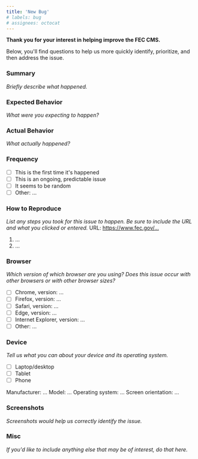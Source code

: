```yaml
---
title: 'New Bug'
# labels: bug
# assignees: octocat
---
```

**Thank you for your interest in helping improve the FEC CMS.**

Below, you'll find questions to help us more quickly identify, prioritize, and then address the issue.

### Summary

_Briefly describe what happened._

### Expected Behavior

_What were you expecting to happen?_

### Actual Behavior

_What actually happened?_

### Frequency

- [ ] This is the first time it's happened
- [ ] This is an ongoing, predictable issue
- [ ] It seems to be random
- [ ] Other: …

### How to Reproduce

_List any steps you took for this issue to happen. Be sure to include the URL and what you clicked or entered._
URL: https://www.fec.gov/…

1. …
1. …

### Browser

_Which version of which browser are you using? Does this issue occur with other browsers or with other browser sizes?_

- [ ] Chrome, version: …
- [ ] Firefox, version: …
- [ ] Safari, version: …
- [ ] Edge, version: …
- [ ] Internet Explorer, version: …
- [ ] Other: …

### Device

_Tell us what you can about your device and its operating system._

- [ ] Laptop/desktop
- [ ] Tablet
- [ ] Phone

Manufacturer: …
Model: …
Operating system: …
Screen orientation: …

### Screenshots

_Screenshots would help us correctly identify the issue._

### Misc

_If you'd like to include anything else that may be of interest, do that here._
